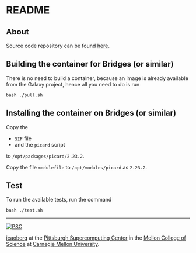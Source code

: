 # README

## About
Source code repository can be found [here](https://github.com/broadinstitute/picard).

## Building the container for Bridges (or similar)
There is no need to build a container, because an image is already available from the Galaxy project, hence all you need to do is run

```
bash ./pull.sh
```

## Installing the container on Bridges (or similar)
Copy the

* `SIF` file
* and the `picard` script

to `/opt/packages/picard/2.23.2`.

Copy the file `modulefile` to `/opt/modules/picard` as `2.23.2`.

## Test
To run the available tests, run the command

```
bash ./test.sh
```

---
[![PSC](http://www.andrew.cmu.edu/user/icaoberg/images/logos/psc.png)](http://www.psc.edu)

[icaoberg](http://www.andrew.cmu.edu/~icaoberg) at the [Pittsburgh Supercomputing Center](http://www.psc.edu) in the [Mellon College of Science](https://www.cmu.edu/mcs/) at [Carnegie Mellon University](http://www.cmu.edu).
